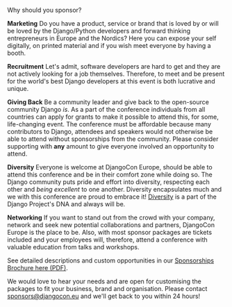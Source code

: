 Why should you sponsor?

**Marketing** Do you have a product, service or brand that is loved by or will be loved by the Django/Python developers and forward thinking entrepreneurs in Europe and the Nordics? Here you can expose your self digitally, on printed material and if you wish meet everyone by having a booth.

**Recruitment** Let's admit, software developers are hard to get and they are not actively looking for a job themselves. Therefore, to meet and be present for the world's best Django developers at this event is both lucrative and unique.

**Giving Back** Be a community leader and give back to the open-source community Django _is_. As a part of the conference individuals from all countries can apply for grants to make it possible to attend this, for some, life-changing event. The conference must be affordable because many contributors to Django, attendees and speakers would not otherwise be able to attend without sponsorships from the community. Please consider supporting with **any** amount to give everyone involved an opportunity to attend.

**Diversity** Everyone is welcome at DjangoCon Europe, should be able to attend this conference and be in their comfort zone while doing so. The Django community puts pride and effort into diversity, respecting each other and *being excellent* to one another. Diversity encapsulates much and we with this conference are proud to embrace it! [Diversity](https://www.djangoproject.com/diversity/) is a part of the Django Project's DNA and always will be.

**Networking** If you want to stand out from the crowd with your company, network and seek new potential collaborations and partners, DjangoCon Europe is the place to be. Also, with most sponsor packages are tickets included and your employees will, therefore, attend a conference with valuable education from talks and workshops.

See detailed descriptions and custom opportunities in our [Sponsorships Brochure here (PDF)](#).

We would love to hear your needs and are open for customising the packages to fit your business, brand and organisation.
Please contact [sponsors@djangocon.eu](mailto:sponsors@djangocon.eu) and we'll get back to you within 24 hours!
